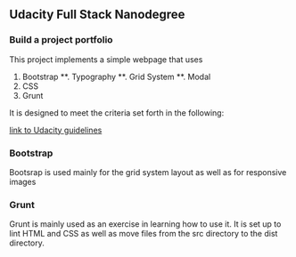 ## Udacity Full Stack Nanodegree 
### Build a project portfolio

This project implements a simple webpage that uses

1. Bootstrap
**. Typography
**. Grid System
**. Modal
2. CSS
3. Grunt

It is designed to meet the criteria set forth in the following:

[link to Udacity guidelines](https://review.udacity.com/#!/rubrics/45/view)

### Bootstrap
Bootsrap is used mainly for the grid system layout as well as for responsive
images

### Grunt
Grunt is mainly used as an exercise in learning how to use it.  It is set up to
lint HTML and CSS as well as move files from the src directory to the dist
directory.
